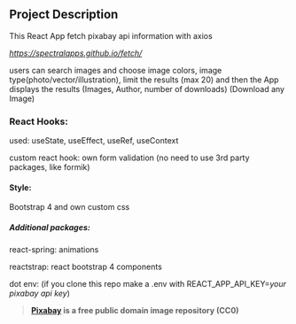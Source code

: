 ## Project Description

This React App fetch pixabay api information with axios

*https://spectralapps.github.io/fetch/*


users can search images and choose image colors, image type(photo/vector/illustration), limit the results (max 20)
and then the App displays the results (Images, Author, number of downloads) (Download any Image)



### React Hooks:

used: useState, useEffect, useRef, useContext

custom react hook: own form validation (no need to use 3rd party packages, like formik) 

#### Style:
Bootstrap 4 and own custom css 

##### Additional packages:

react-spring: animations

reactstrap: react bootstrap 4 components

dot env: (if you clone this repo make a .env with REACT_APP_API_KEY=*your pixabay api key*)


> **[Pixabay](https://pixabay.com/) is a free public domain image repository (CC0)**
